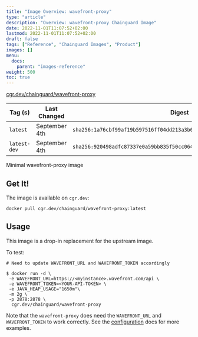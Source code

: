```yaml
---
title: "Image Overview: wavefront-proxy"
type: "article"
description: "Overview: wavefront-proxy Chainguard Image"
date: 2022-11-01T11:07:52+02:00
lastmod: 2022-11-01T11:07:52+02:00
draft: false
tags: ["Reference", "Chainguard Images", "Product"]
images: []
menu:
  docs:
    parent: "images-reference"
weight: 500
toc: true
---
```


[cgr.dev/chainguard/wavefront-proxy](https://github.com/chainguard-images/images/tree/main/images/wavefront-proxy)

| Tag (s)       | Last Changed  | Digest                                                                    |
|---------------|---------------|---------------------------------------------------------------------------|
|  `latest`     | September 4th | `sha256:1a76cbf99af19b597516ff04dd213a3b602fba05a85b9bb27b9ba9f0da071820` |
|  `latest-dev` | September 4th | `sha256:920498adfc87337e0a59bb835f50cc064bf2b1b742bc932a4f8875d933142729` |



Minimal wavefront-proxy image

## Get It!

The image is available on `cgr.dev`:

```
docker pull cgr.dev/chainguard/wavefront-proxy:latest
```

## Usage

This image is a drop-in replacement for the upstream image.

To test:

```shell
# Need to update WAVEFRONT_URL and WAVEFRONT_TOKEN accordingly

$ docker run -d \
 -e WAVEFRONT_URL=https://<myinstance>.wavefront.com/api \
 -e WAVEFRONT_TOKEN=<YOUR-API-TOKEN> \
 -e JAVA_HEAP_USAGE="1650m"\
 -m 2g \
 -p 2878:2878 \
  cgr.dev/chainguard/wavefront-proxy

```

Note that the `wavefront-proxy` does need the `WAVEFRONT_URL` and `WAVEFRONT_TOKEN`  to work correctly.
See the [configuration](https://docs.wavefront.com/proxies_kube_container.html) docs for more examples.


